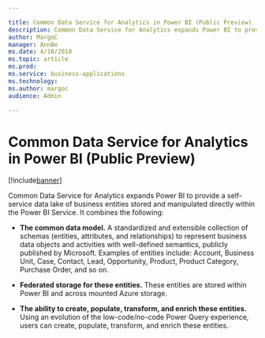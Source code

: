 ```yaml
---

title: Common Data Service for Analytics in Power BI (Public Preview)
description: Common Data Service for Analytics expands Power BI to provide a self-service data lake of business entities stored and manipulated directly within the Power BI Service.
author: MargoC
manager: AnnBe
ms.date: 4/18/2018
ms.topic: article
ms.prod: 
ms.service: business-applications
ms.technology: 
ms.author: margoc
audience: Admin

---
```

#  Common Data Service for Analytics in Power BI (Public Preview)




[!include[banner](../../../includes/banner.md)]

Common Data Service for Analytics expands Power BI to provide a self-service
data lake of business entities stored and manipulated directly within the Power
BI Service. It combines the following:

-   **The common data model.** A standardized and extensible collection of
    schemas (entities, attributes, and relationships) to represent business data
    objects and activities with well-defined semantics, publicly published by
    Microsoft. Examples of entities include: Account, Business Unit, Case,
    Contact, Lead, Opportunity, Product, Product Category, Purchase Order, and
    so on.

-   **Federated storage for these entities.** These entities are stored within
    Power BI and across mounted Azure storage.

-   **The ability to create, populate, transform, and enrich these entities.**
    Using an evolution of the low-code/no-code Power Query experience, users can
    create, populate, transform, and enrich these entities.
